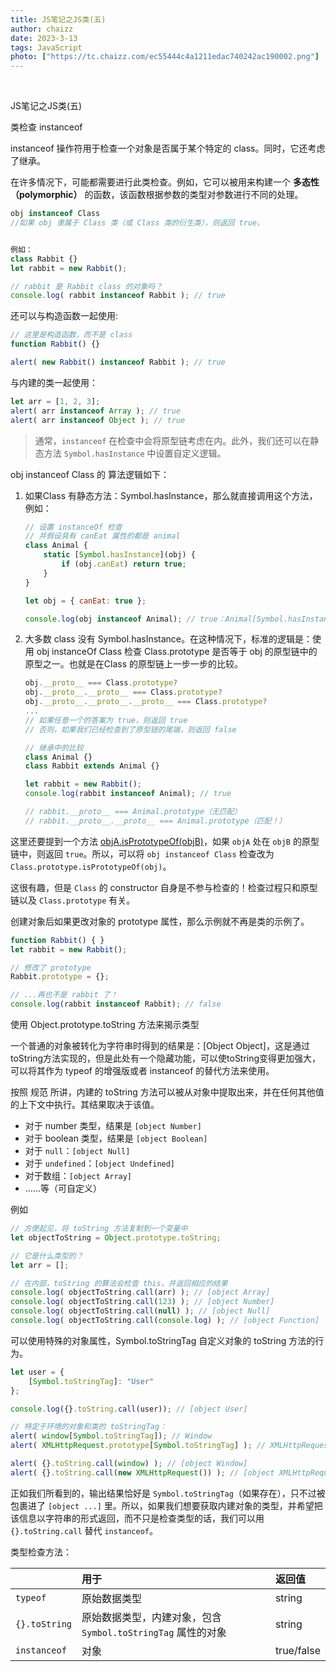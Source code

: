 ```yaml
---
title: JS笔记之JS类(五)
author: chaizz
date: 2023-3-13
tags: JavaScript
photo: ["https://tc.chaizz.com/ec55444c4a1211edac740242ac190002.png"]
---
```


​         

<!--more-->

JS笔记之JS类(五)

类检查 instanceof

instanceof 操作符用于检查一个对象是否属于某个特定的 class。同时，它还考虑了继承。

在许多情况下，可能都需要进行此类检查。例如，它可以被用来构建一个 **多态性（polymorphic）** 的函数，该函数根据参数的类型对参数进行不同的处理。

```js
obj instanceof Class
//如果 obj 隶属于 Class 类（或 Class 类的衍生类），则返回 true。


例如：
class Rabbit {}
let rabbit = new Rabbit();

// rabbit 是 Rabbit class 的对象吗？
console.log( rabbit instanceof Rabbit ); // true
```

还可以与构造函数一起使用:

```js
// 这里是构造函数，而不是 class
function Rabbit() {}

alert( new Rabbit() instanceof Rabbit ); // true
```

与内建的类一起使用：

```js
let arr = [1, 2, 3];
alert( arr instanceof Array ); // true
alert( arr instanceof Object ); // true
```

> 通常，`instanceof` 在检查中会将原型链考虑在内。此外，我们还可以在静态方法 `Symbol.hasInstance` 中设置自定义逻辑。



obj instanceof Class 的 算法逻辑如下：

1. 如果Class 有静态方法：Symbol.hasInstance，那么就直接调用这个方法，例如：
   ```js
   // 设置 instanceOf 检查
   // 并假设具有 canEat 属性的都是 animal
   class Animal {
       static [Symbol.hasInstance](obj) {
           if (obj.canEat) return true;
       }
   }
   
   let obj = { canEat: true };
   
   console.log(obj instanceof Animal); // true：Animal[Symbol.hasInstance](obj) 被调用
   ```

2. 大多数 class 没有 Symbol.hasInstance。在这种情况下，标准的逻辑是：使用 obj instanceOf Class 检查 Class.prototype 是否等于 obj 的原型链中的原型之一。也就是在Class 的原型链上一步一步的比较。

   ```js
   obj.__proto__ === Class.prototype?
   obj.__proto__.__proto__ === Class.prototype?
   obj.__proto__.__proto__.__proto__ === Class.prototype?
   ...
   // 如果任意一个的答案为 true，则返回 true
   // 否则，如果我们已经检查到了原型链的尾端，则返回 false
   
   // 继承中的比较
   class Animal {}
   class Rabbit extends Animal {}
   
   let rabbit = new Rabbit();
   console.log(rabbit instanceof Animal); // true
   
   // rabbit.__proto__ === Animal.prototype（无匹配）
   // rabbit.__proto__.__proto__ === Animal.prototype（匹配！）
   ```





这里还要提到一个方法 [objA.isPrototypeOf(objB)](https://developer.mozilla.org/zh/docs/Web/JavaScript/Reference/Global_Objects/object/isPrototypeOf)，如果 `objA` 处在 `objB` 的原型链中，则返回 `true`。所以，可以将 `obj instanceof Class` 检查改为 `Class.prototype.isPrototypeOf(obj)`。

这很有趣，但是 `Class` 的 constructor 自身是不参与检查的！检查过程只和原型链以及 `Class.prototype` 有关。

创建对象后如果更改对象的 prototype 属性，那么示例就不再是类的示例了。

```js
function Rabbit() { }
let rabbit = new Rabbit();

// 修改了 prototype
Rabbit.prototype = {};

// ...再也不是 rabbit 了！
console.log(rabbit instanceof Rabbit); // false
```



使用 Object.prototype.toString 方法来揭示类型

一个普通的对象被转化为字符串时得到的结果是：[Object Object]，这是通过toString方法实现的，但是此处有一个隐藏功能，可以使toString变得更加强大，可以将其作为 typeof 的增强版或者 instanceof 的替代方法来使用。

按照 规范 所讲，内建的 toString 方法可以被从对象中提取出来，并在任何其他值的上下文中执行。其结果取决于该值。

- 对于 number 类型，结果是 `[object Number]`
- 对于 boolean 类型，结果是 `[object Boolean]`
- 对于 `null`：`[object Null]`
- 对于 `undefined`：`[object Undefined]`
- 对于数组：`[object Array]`
- ……等（可自定义）

例如

```js
// 方便起见，将 toString 方法复制到一个变量中
let objectToString = Object.prototype.toString;

// 它是什么类型的？
let arr = [];

// 在内部，toString 的算法会检查 this，并返回相应的结果
console.log( objectToString.call(arr) ); // [object Array]
console.log( objectToString.call(123) ); // [object Number]
console.log( objectToString.call(null) ); // [object Null]
console.log( objectToString.call(console.log) ); // [object Function]
```



可以使用特殊的对象属性，Symbol.toStringTag 自定义对象的 toString 方法的行为。

```js
let user = {
    [Symbol.toStringTag]: "User"
};

console.log({}.toString.call(user)); // [object User]

// 特定于环境的对象和类的 toStringTag：
alert( window[Symbol.toStringTag]); // Window
alert( XMLHttpRequest.prototype[Symbol.toStringTag] ); // XMLHttpRequest

alert( {}.toString.call(window) ); // [object Window]
alert( {}.toString.call(new XMLHttpRequest()) ); // [object XMLHttpRequest]
```

正如我们所看到的，输出结果恰好是 `Symbol.toStringTag`（如果存在），只不过被包裹进了 `[object ...]` 里。所以，如果我们想要获取内建对象的类型，并希望把该信息以字符串的形式返回，而不只是检查类型的话，我们可以用 `{}.toString.call` 替代 `instanceof`。



类型检查方法：

|               | 用于                                                         | 返回值     |
| :------------ | :----------------------------------------------------------- | :--------- |
| `typeof`      | 原始数据类型                                                 | string     |
| `{}.toString` | 原始数据类型，内建对象，包含 `Symbol.toStringTag` 属性的对象 | string     |
| `instanceof`  | 对象                                                         | true/false |
